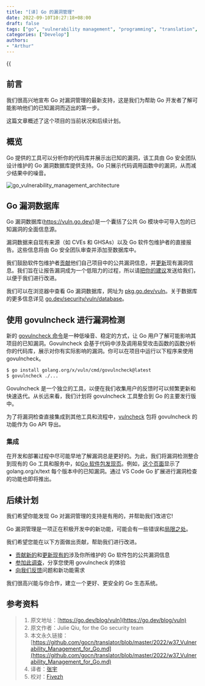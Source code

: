 ```yaml
---
title: "[译] Go 的漏洞管理"
date: 2022-09-10T10:27:18+08:00
draft: false
tags: ["go", "vulnerability management", "programming", "translation", "security", "go tools", "govulncheck"]
categories: ["Develop"]
authors:
- "Arthur"
---
```


{{<audio src="audios/here_after_us.mp3" caption="《后来的我们 - 五月天》" >}}

## 前言

我们很高兴地宣布 Go 对漏洞管理的最新支持，这是我们为帮助 Go 开发者了解可能影响他们的已知漏洞而迈出的第一步。

这篇文章概述了这个项目的当前状况和后续计划。

## 概览

Go 提供的工具可以分析你的代码库并展示出已知的漏洞，该工具由 Go 安全团队设计维护的 Go 漏洞数据库提供支持。Go 只展示代码调用函数中的漏洞，从而减少结果中的噪音。

![go_vulnerability_management_architecture](https://pseudoyu.oss-cn-hangzhou.aliyuncs.com/images/go_vulnerability_management_architecture.png)

## Go 漏洞数据库

Go 漏洞数据库(https://vuln.go.dev/)是一个囊括了公共 Go 模块中可导入包的已知漏洞的全面信息源。

漏洞数据来自现有来源（如 CVEs 和 GHSAs）以及 Go 软件包维护者的直接报告。这些信息将由 Go 安全团队审查并添加至数据库中。

我们鼓励软件包维护者[贡献](https://go.dev/s/vulndb-report-new)他们自己项目中的公共漏洞信息，并[更新](https://go.dev/s/vulndb-report-feedback)现有漏洞信息。我们旨在让报告漏洞成为一个低阻力的过程，所以请[把你的建议](https://golang.org/s/vuln-feedback)发送给我们，以便于我们进行改进。

我们可以在浏览器中查看 Go 漏洞数据库，网址为 [pkg.go.dev/vuln](https://pkg.go.dev/vuln)。关于数据库的更多信息详见 [go.dev/security/vuln/database](https://go.dev/security/vuln/database)。

## 使用 govulncheck 进行漏洞检测

新的 [govulncheck 命令](https://pkg.go.dev/golang.org/x/vuln/cmd/govulncheck)是一种低噪音、稳定的方式，让 Go 用户了解可能影响其项目的已知漏洞。Govulncheck 会基于代码中涉及调用易受攻击函数的函数分析你的代码库，展示对你有实际影响的漏洞。你可以在项目中运行以下程序来使用 govulncheck。

```bash
$ go install golang.org/x/vuln/cmd/govulncheck@latest
$ govulncheck ./...
```

Govulncheck 是一个独立的工具，以便在我们收集用户的反馈时可以频繁更新和快速迭代。从长远来看，我们计划将 govulncheck 工具整合到 Go 的主要发行版中。

为了将漏洞检查直接集成到其他工具和流程中，[vulncheck](https://pkg.go.dev/golang.org/x/vuln/vulncheck) 包将 govulncheck 的功能作为 Go API 导出。

### 集成

在开发和部署过程中尽可能早地了解漏洞总是更好的。为此，我们将漏洞检测整合到现有的 Go 工具和服务中，如[Go 软件包发现页](https://pkg.go.dev/)。例如，[这个页面](https://pkg.go.dev/golang.org/x/text?tab=versions)显示了 golang.org/x/text 每个版本中的已知漏洞。通过 VS Code Go 扩展进行漏洞检查的功能也即将推出。

## 后续计划

我们希望你能发现 Go 对漏洞管理的支持是有用的，并帮助我们改进它!

Go 漏洞管理是一项正在积极开发中的新功能，可能会有一些错误和[局限之处](https://pkg.go.dev/golang.org/x/vuln/cmd/govulncheck#hdr-Limitations)。

我们希望您能在以下方面做出贡献，帮助我们进行改进。

- [贡献新的](https://golang.org/s/vulndb-report-new)和[更新现有的](https://go.dev/s/vulndb-report-feedback)涉及你所维护的 Go 软件包的公共漏洞信息
- [参加此调查](https://golang.org/s/govulncheck-feedback)，分享您使用 govulncheck 的体验
- [向我们反馈](https://golang.org/s/vuln-feedback)问题和新功能需求

我们很高兴能与你合作，建立一个更好、更安全的 Go 生态系统。

## 参考资料

> 1. 原文地址：[https://go.dev/blog/vuln](https://go.dev/blog/vuln)
> 2. 原文作者：Julie Qiu, for the Go security team
> 3. 本文永久链接：[https://github.com/gocn/translator/blob/master/2022/w37_Vulnerability_Management_for_Go.md](https://github.com/gocn/translator/blob/master/2022/w37_Vulnerability_Management_for_Go.md)
> 4. 译者：[张宇](https://github.com/pseudoyu)
> 5. 校对：[Fivezh](https://github.com/fivezh)